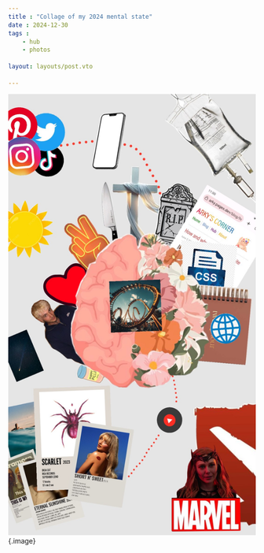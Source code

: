 ```yaml
---
title : "Collage of my 2024 mental state"
date : 2024-12-30
tags : 
    - hub
    - photos

layout: layouts/post.vto

---
```



<!-- more -->

<!-- {{img(path="@/hub/Media/Photos/collage2024/collage2024.jpg", class="image") }} -->

![An image](collage2024.jpg){.image}
